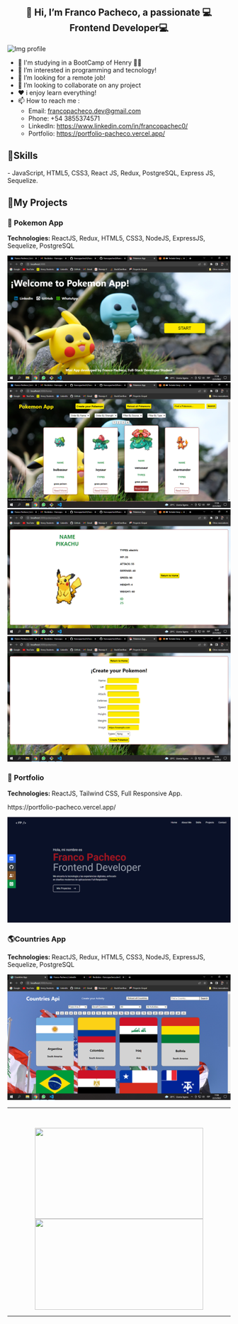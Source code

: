 <h2 align="center">👋 Hi, I’m Franco Pacheco, a passionate 💻Frontend Developer💻</h2>
<img src="https://blog.desafiolatam.com/wp-content/uploads/2019/04/react-galaxia.png" alt="Img profile" min-width="40" min-height="20"/>

- 🚀 I'm studying in a BootCamp of Henry 👨‍🎓
- 👀 I’m interested in programming and tecnology!
- 💌 I’m looking for a remote job!
- 🙌 I’m looking to collaborate on any project
- ❤️ i enjoy learn everything!
- 📫 How to reach me :
  - Email: francopacheco.dev@gmail.com
  - Phone: +54 3855374571
  - LinkedIn: https://www.linkedin.com/in/francopachec0/
  - Portfolio: https://portfolio-pacheco.vercel.app/

<h2 align="left">🚀Skills</h2>
- JavaScript, HTML5, CSS3, React JS, Redux, PostgreSQL, Express JS, Sequelize.

<h2 align="left">📌My Projects</h2>
<h3 align="left">🐢 Pokemon App</h3>
  <p align="left"><strong>
Technologies: </strong>ReactJS, Redux, HTML5, CSS3, NodeJS, ExpressJS, Sequelize, PostgreSQL</p>
  <img src="./1.png" alt= "landing page">
  <img src="./2.png" alt= "home app">
  <img src="./3.png" alt= "details">
  <img src="./4.png" alt= "creation form">
<h3 align="left">💼 Portfolio</h3>
  <p align="left"><strong>
Technologies: </strong>ReactJS, Tailwind CSS, Full Responsive App.</p>
<p align="left">https://portfolio-pacheco.vercel.app/</p>
<img src='./Captura.PNG' alt='portfolio home'>
  <h3 align="left">🌎Countries App</h3>
  <p align="left"><strong>
Technologies: </strong>ReactJS, Redux, HTML5, CSS3, NodeJS, ExpressJS, Sequelize, PostgreSQL</p>
  <img src="./countries.png" alt= "countries app">
  
  
  
<hr>
<br />
<p align=center>
    <a href="https://github.com/anuraghazra/github-readme-stats" title="Go to Source">
        <img height=205 width=380 align="center" src="https://github-readme-stats.vercel.app/api?username=francopachec0&show_icons=true&theme=tokyonight">
    </a>
    <a href="https://github.com/anuraghazra/github-readme-stats">
<img height=205  width=380 align="center" src="https://github-readme-stats.vercel.app/api/top-langs/?username=francopachec0&hide=c%23,powershell,java&title_color=2aa889&text_color=99d1ce&icon_color=2bbc8a&bg_color=0c1014&langs_count=8&layout=compact" />
    </a>
</p>
<hr>

<!---
francopachec0/francopachec0 is a ✨ special ✨ repository because its `README.md` (this file) appears on your GitHub profile.
You can click the Preview link to take a look at your changes.
--->
